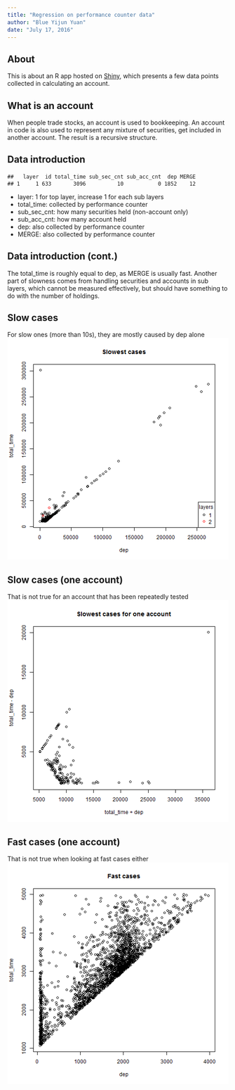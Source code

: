 ```yaml
---
title: "Regression on performance counter data"
author: "Blue Yijun Yuan"
date: "July 17, 2016"
---
```




## About

This is about an R app hosted on [Shiny](https://bbbush.shinyapps.io/dss-devdataprod-20160620/), which presents a few data points collected in calculating an account.

## What is an account
When people trade stocks, an account is used to bookkeeping. An account in code is also used to represent any mixture of securities, get included in another account. The result is a recursive structure.

## Data introduction

```
##   layer  id total_time sub_sec_cnt sub_acc_cnt  dep MERGE
## 1     1 633       3096          10           0 1852    12
```
- layer: 1 for top layer, increase 1 for each sub layers
- total_time: collected by performance counter
- sub_sec_cnt: how many securities held (non-account only)
- sub_acc_cnt: how many account held
- dep: also collected by performance counter
- MERGE: also collected by performance counter

## Data introduction (cont.)

The total_time is roughly equal to dep, as MERGE is usually fast. Another part of slowness comes from handling securities and accounts in sub layers, which cannot be measured effectively, but should have something to do with the number of holdings.

## Slow cases

For slow ones (more than 10s), they are mostly caused by dep alone
![plot of chunk slow](assets/fig/slow-1.png)

## Slow cases (one account)

That is not true for an account that has been repeatedly tested
![plot of chunk singleSlow](assets/fig/singleSlow-1.png)


## Fast cases (one account)

That is not true when looking at fast cases either
![plot of chunk singleNonSlow](assets/fig/singleNonSlow-1.png)


